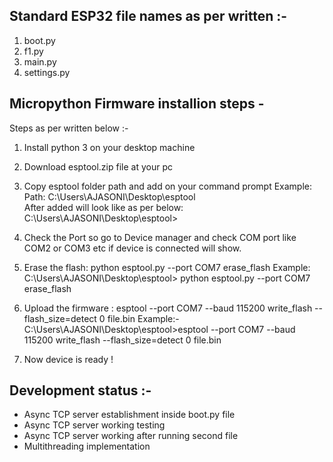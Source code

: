 ## Standard ESP32 file names as per written :-

1. boot.py
2. f1.py
3. main.py
4. settings.py


## Micropython Firmware installion steps -

Steps as per written below :- 

1. Install python 3 on your desktop machine   

2. Download esptool.zip file at your pc

3. Copy esptool folder path and add on your command prompt 
Example:   
   Path: C:\Users\AJASONI\Desktop\esptool       
   After added will look like as per below: 
   C:\Users\AJASONI\Desktop\esptool>

4. Check the Port so go to Device manager and check COM port like COM2 or COM3 etc if device is connected will show.

5. Erase the flash: python esptool.py --port COM7 erase_flash
Example:
C:\Users\AJASONI\Desktop\esptool> python esptool.py --port COM7 erase_flash

5. Upload the firmware : esptool --port COM7 --baud 115200 write_flash --flash_size=detect 0 file.bin
Example:-
C:\Users\AJASONI\Desktop\esptool>esptool --port COM7 --baud 115200 write_flash --flash_size=detect 0 file.bin

6. Now device is ready !

## Development status :- 
 - Async TCP server establishment inside boot.py file 
 - Async TCP server working testing
 - Async TCP server working after running second file
 - Multithreading implementation  
